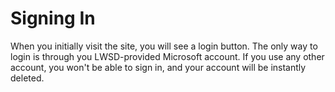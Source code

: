 # Signing In

When you initially visit the site, you will see a login button. The only way to login is through you LWSD-provided Microsoft account. If you use any other account, you won't be able to sign in, and your account will be instantly deleted.
